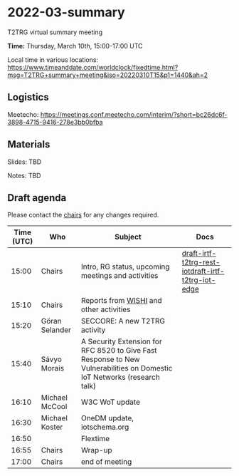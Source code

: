 # 2022-03-summary

T2TRG virtual summary meeting 

**Time:** Thursday, March 10th, 15:00-17:00 UTC

Local time in various locations: https://www.timeanddate.com/worldclock/fixedtime.html?msg=T2TRG+summary+meeting&iso=20220310T15&p1=1440&ah=2


## Logistics

Meetecho: https://meetings.conf.meetecho.com/interim/?short=bc26dc6f-3898-4715-9416-278e3bb0bfba

## Materials

Slides: TBD

Notes: TBD

## Draft agenda

Please contact the [chairs][] for any changes required.

| Time (UTC) | Who                 | Subject                                            | Docs                                        |
|------------|---------------------|----------------------------------------------------|---------------------------------------------|
|      15:00 | Chairs              | Intro, RG status, upcoming meetings and activities | [draft-irtf-t2trg-rest-iot][restiot][draft-irtf-t2trg-iot-edge][iot-edge]      |
|      15:10 | Chairs              | Reports from [WISHI][] and other activities        |                                             |
|      15:20 | Göran Selander      | SECCORE: A new T2TRG activity                      |                                             |
|      15:40 | Sávyo Morais        | A Security Extension for RFC 8520 to Give Fast Response to New Vulnerabilities on Domestic IoT Networks (research talk)|
|      16:10 | Michael McCool      | W3C WoT update                                     |                                             |
|      16:30 | Michael Koster      | OneDM update, iotschema.org                        |                                             |
|      16:50 |                     | Flextime                                           |                                             |
|      16:55 | Chairs              | Wrap-up                                            |                                             |
|      17:00 | Chairs              | end of meeting                                     |                                             |



[WISHI]: https://github.com/t2trg/wishi/wiki/Agenda-items
[restiot]: https://tools.ietf.org/html/draft-irtf-t2trg-rest-iot
[chairs]: mailto:t2trg-chairs@irtf.org
[iot-edge]: https://datatracker.ietf.org/doc/html/draft-irtf-t2trg-iot-edge-04
[sec]: https://datatracker.ietf.org/doc/html/draft-irtf-t2trg-secure-bootstrapping-01
[idev]: https://datatracker.ietf.org/doc/html/draft-richardson-t2trg-idevid-considerations-03
